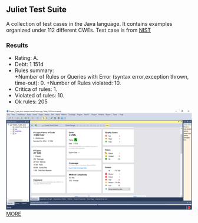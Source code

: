 ## Juliet Test Suite
A collection of test cases in the Java language. It contains examples organized under 112 different CWEs. Test case is from [NIST](https://samate.nist.gov/SRD/testsuite.php)

### Results
* Rating: A.
* Debt: 1 151d
* Rules summary:  
 +Number of Rules or Queries with Error (syntax error,exception thrown, time-out): 0.
 +Number of Rules violated: 10.
 * Critica of rules: 1.
 * Violated of rules: 10.
 * Ok rules: 205

![alt](https://github.com/diephuyduc/PhotoPublic_1/blob/master/JArchite_1.png)
[MORE](https://github.com/diephuyduc/PhotoPublic_1)
